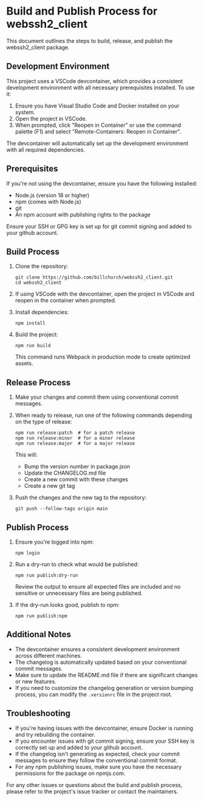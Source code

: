 # Build and Publish Process for webssh2_client

This document outlines the steps to build, release, and publish the webssh2_client package.

## Development Environment

This project uses a VSCode devcontainer, which provides a consistent development environment with all necessary prerequisites installed. To use it:

1. Ensure you have Visual Studio Code and Docker installed on your system.
2. Open the project in VSCode.
3. When prompted, click "Reopen in Container" or use the command palette (F1) and select "Remote-Containers: Reopen in Container".

The devcontainer will automatically set up the development environment with all required dependencies.

## Prerequisites

If you're not using the devcontainer, ensure you have the following installed:

- Node.js (version 18 or higher)
- npm (comes with Node.js)
- git
- An npm account with publishing rights to the package

Ensure your SSH or GPG key is set up for git commit signing and added to your github account.

## Build Process

1. Clone the repository:
   ```
   git clone https://github.com/billchurch/webssh2_client.git
   cd webssh2_client
   ```

2. If using VSCode with the devcontainer, open the project in VSCode and reopen in the container when prompted.

3. Install dependencies:
   ```
   npm install
   ```

4. Build the project:
   ```
   npm run build
   ```

   This command runs Webpack in production mode to create optimized assets.

## Release Process

1. Make your changes and commit them using conventional commit messages.

2. When ready to release, run one of the following commands depending on the type of release:
   ```
   npm run release:patch  # for a patch release
   npm run release:minor  # for a minor release
   npm run release:major  # for a major release
   ```

   This will:
   - Bump the version number in package.json
   - Update the CHANGELOG.md file
   - Create a new commit with these changes
   - Create a new git tag

3. Push the changes and the new tag to the repository:
   ```
   git push --follow-tags origin main
   ```

## Publish Process

1. Ensure you're logged into npm:
   ```
   npm login
   ```

2. Run a dry-run to check what would be published:
   ```
   npm run publish:dry-run
   ```

   Review the output to ensure all expected files are included and no sensitive or unnecessary files are being published.

3. If the dry-run looks good, publish to npm:
   ```
   npm run publish:npm
   ```

## Additional Notes

- The devcontainer ensures a consistent development environment across different machines.
- The changelog is automatically updated based on your conventional commit messages.
- Make sure to update the README.md file if there are significant changes or new features.
- If you need to customize the changelog generation or version bumping process, you can modify the `.versionrc` file in the project root.

## Troubleshooting

- If you're having issues with the devcontainer, ensure Docker is running and try rebuilding the container.
- If you encounter issues with git commit signing, ensure your SSH key is correctly set up and added to your github account.
- If the changelog isn't generating as expected, check your commit messages to ensure they follow the conventional commit format.
- For any npm publishing issues, make sure you have the necessary permissions for the package on npmjs.com.

For any other issues or questions about the build and publish process, please refer to the project's issue tracker or contact the maintainers.